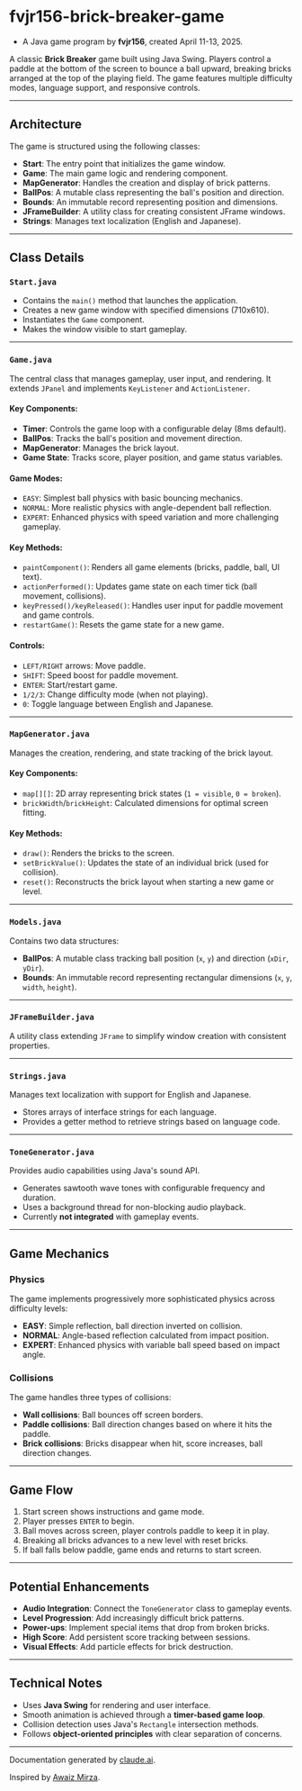 # fvjr156-brick-breaker-game

- A Java game program by **fvjr156**, created April 11-13, 2025.

A classic **Brick Breaker** game built using Java Swing. Players control a paddle at the bottom of the screen to bounce a ball upward, breaking bricks arranged at the top of the playing field. The game features multiple difficulty modes, language support, and responsive controls.

---

## Architecture

The game is structured using the following classes:

- **Start**: The entry point that initializes the game window.
- **Game**: The main game logic and rendering component.
- **MapGenerator**: Handles the creation and display of brick patterns.
- **BallPos**: A mutable class representing the ball's position and direction.
- **Bounds**: An immutable record representing position and dimensions.
- **JFrameBuilder**: A utility class for creating consistent JFrame windows.
- **Strings**: Manages text localization (English and Japanese).

---

## Class Details

### `Start.java`

- Contains the `main()` method that launches the application.
- Creates a new game window with specified dimensions (710x610).
- Instantiates the `Game` component.
- Makes the window visible to start gameplay.

---

### `Game.java`

The central class that manages gameplay, user input, and rendering. It extends `JPanel` and implements `KeyListener` and `ActionListener`.

#### Key Components:

- **Timer**: Controls the game loop with a configurable delay (8ms default).
- **BallPos**: Tracks the ball's position and movement direction.
- **MapGenerator**: Manages the brick layout.
- **Game State**: Tracks score, player position, and game status variables.

#### Game Modes:

- `EASY`: Simplest ball physics with basic bouncing mechanics.
- `NORMAL`: More realistic physics with angle-dependent ball reflection.
- `EXPERT`: Enhanced physics with speed variation and more challenging gameplay.

#### Key Methods:

- `paintComponent()`: Renders all game elements (bricks, paddle, ball, UI text).
- `actionPerformed()`: Updates game state on each timer tick (ball movement, collisions).
- `keyPressed()/keyReleased()`: Handles user input for paddle movement and game controls.
- `restartGame()`: Resets the game state for a new game.

#### Controls:

- `LEFT/RIGHT` arrows: Move paddle.
- `SHIFT`: Speed boost for paddle movement.
- `ENTER`: Start/restart game.
- `1/2/3`: Change difficulty mode (when not playing).
- `0`: Toggle language between English and Japanese.

---

### `MapGenerator.java`

Manages the creation, rendering, and state tracking of the brick layout.

#### Key Components:

- `map[][]`: 2D array representing brick states (`1 = visible`, `0 = broken`).
- `brickWidth`/`brickHeight`: Calculated dimensions for optimal screen fitting.

#### Key Methods:

- `draw()`: Renders the bricks to the screen.
- `setBrickValue()`: Updates the state of an individual brick (used for collision).
- `reset()`: Reconstructs the brick layout when starting a new game or level.

---

### `Models.java`

Contains two data structures:

- **BallPos**: A mutable class tracking ball position (`x`, `y`) and direction (`xDir`, `yDir`).
- **Bounds**: An immutable record representing rectangular dimensions (`x`, `y`, `width`, `height`).

---

### `JFrameBuilder.java`

A utility class extending `JFrame` to simplify window creation with consistent properties.

---

### `Strings.java`

Manages text localization with support for English and Japanese.

- Stores arrays of interface strings for each language.
- Provides a getter method to retrieve strings based on language code.

---

### `ToneGenerator.java`

Provides audio capabilities using Java's sound API.

- Generates sawtooth wave tones with configurable frequency and duration.
- Uses a background thread for non-blocking audio playback.
- Currently **not integrated** with gameplay events.

---

## Game Mechanics

### Physics

The game implements progressively more sophisticated physics across difficulty levels:

- **EASY**: Simple reflection, ball direction inverted on collision.
- **NORMAL**: Angle-based reflection calculated from impact position.
- **EXPERT**: Enhanced physics with variable ball speed based on impact angle.

### Collisions

The game handles three types of collisions:

- **Wall collisions**: Ball bounces off screen borders.
- **Paddle collisions**: Ball direction changes based on where it hits the paddle.
- **Brick collisions**: Bricks disappear when hit, score increases, ball direction changes.

---

## Game Flow

1. Start screen shows instructions and game mode.
2. Player presses `ENTER` to begin.
3. Ball moves across screen, player controls paddle to keep it in play.
4. Breaking all bricks advances to a new level with reset bricks.
5. If ball falls below paddle, game ends and returns to start screen.

---

## Potential Enhancements

- **Audio Integration**: Connect the `ToneGenerator` class to gameplay events.
- **Level Progression**: Add increasingly difficult brick patterns.
- **Power-ups**: Implement special items that drop from broken bricks.
- **High Score**: Add persistent score tracking between sessions.
- **Visual Effects**: Add particle effects for brick destruction.

---

## Technical Notes

- Uses **Java Swing** for rendering and user interface.
- Smooth animation is achieved through a **timer-based game loop**.
- Collision detection uses Java's `Rectangle` intersection methods.
- Follows **object-oriented principles** with clear separation of concerns.

---

Documentation generated by [claude.ai](https://claude.ai).

Inspired by [Awaiz Mirza](https://youtu.be/K9qMm3JbOH0?si=jjeLG3BgELYI0FSV).
